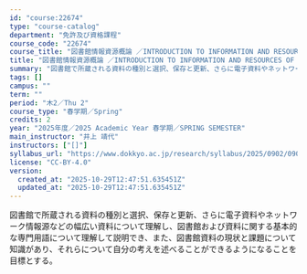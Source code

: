 ```yaml
---
id: "course:22674"
type: "course-catalog"
department: "免許及び資格課程"
course_code: "22674"
course_title: "図書館情報資源概論 ／INTRODUCTION TO INFORMATION AND RESOURCES OF LIBRARIES"
title: "図書館情報資源概論 ／INTRODUCTION TO INFORMATION AND RESOURCES OF LIBRARIES"
summary: "図書館で所蔵される資料の種別と選択、保存と更新、さらに電子資料やネットワーク情報源などの幅広い資料について理解し、図書館および資料に関する基本的な専門用語について理解して説明でき、また、図書館資料の現状と課題について知識があり、それらについ…"
tags: []
campus: ""
term: ""
period: "木2／Thu 2"
course_type: "春学期／Spring"
credits: 2
year: "2025年度／2025 Academic Year 春学期／SPRING SEMESTER"
main_instructor: "井上 靖代"
instructors: ["[]"]
syllabus_url: "https://www.dokkyo.ac.jp/research/syllabus/2025/0902/0902_22674_ja_JP.html"
license: "CC-BY-4.0"
version:
  created_at: "2025-10-29T12:47:51.635451Z"
  updated_at: "2025-10-29T12:47:51.635451Z"
---
```

図書館で所蔵される資料の種別と選択、保存と更新、さらに電子資料やネットワーク情報源などの幅広い資料について理解し、図書館および資料に関する基本的な専門用語について理解して説明でき、また、図書館資料の現状と課題について知識があり、それらについて自分の考えを述べることができるようになることを目標とする。
